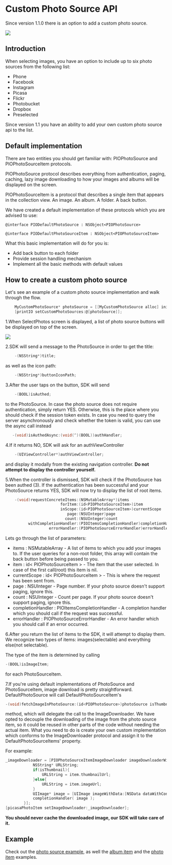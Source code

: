 Custom Photo Source API
===============

Since version 1.1.0 there is an option to add a custom photo source.

![](https://user-images.githubusercontent.com/6410345/28869589-8417c408-777d-11e7-9598-c3da670e3ef6.png)

## Introduction

When selecting images, you have an option to include up to six photo sources from the following list:

- Phone
- Facebook
- Instagram
- Picasa
- Flickr
- Photobucket
- Dropbox
- Preselected 

Since version 1.1 you have an ability to add your own custom photo source api to the list.

## Default implementation

There are two entities you should get familiar with: PIOPhotoSource and PIOPhotoSourceItem protocols. 

PIOPhotoSource protocol describes everything from authentication, paging, caching, lazy image downloading to how your images and albums will be displayed on the screen.

PIOPhotoSourceItem is a protocol that describes a single item that appears in the collection view. An image. An album. A folder. A back button.

We have created a default implementation of these protocols which you are advised to use:

    @interface PIODefaultPhotoSource : NSObject<PIOPhotoSource>

    @interface PIODefaultPhotoSourceItem : NSObject<PIOPhotoSourceItem>

What this basic implementation will do for you is:

- Add back button to each folder
- Provide session handling mechanism
- Implement all the basic methods with default values


## How to create a custom photo source

Let's see an example of a custom photo source implementation and walk through the flow. 

```Objective-C
    MyCustomPhotoSource* photoSource = [[MyCustomPhotoSource alloc] init];
    [printIO setCustomPhotoSources:@[photoSource]];
```

1.When SelectPhotos screen is displayed, a list of photo source buttons will be displayed on top of the screen.

![](https://www.dropbox.com/s/ops1sp8p9qe664x/IMG_1308.PNG?raw=1)

2.SDK will send a message to the PhotoSource in order to get the title:

```Objective-C
    -(NSString*)title;
```

as well as the icon path:

```Objective-C
    -(NSString*)buttonIconPath;
```

3.After the user taps on the button, SDK will send 

```Objective-C  
    -(BOOL)isAuthed;     
```

to the PhotoSource. In case the photo source does not require authentication, simply return YES. Otherwise, this is the place where you should check if the session token exists. In case you need to query the server asynchronously and check whether the token is valid, you can use the async call instead
 
 ```Objective-C
    -(void)isAuthedAsync:(void(^)(BOOL))authHandler;
```

4.If it returns NO, SDK will ask for an аuthViewController

```Objective-C
    -(UIViewController*)authViewController;
```

and display it modally from the existing navigation controller. **Do not attempt to display the controller yourself.**

5.When the controller is dismissed, SDK will check if the PhotoSource has been authed (3). If the authentication has been successful and your PhotoSource returns YES, SDK will now try to display the list of root items.

```Objective-C
    -(void)requestConcreteItems:(NSMutableArray*)items 
                        forItem:(id<PIOPhotoSourceItem>)item 
                        inScope:(id<PIOPhotoSourceItem>)currentScope 
                           page:(NSUInteger)page 
                          count:(NSUInteger)count 
          withCompletionHandler:(PIOItemsCompletionHandler)completionHandler 
                   errorHandler:(PIOPhotoSourceErrorHandler)errorHandler;
```

Lets go through the list of parameters:

- items : NSMutableArray - A list of items to which you add your images to. If the user queries for a non-root folder, this array will contain the back button before being passed to you.
- item : id< PIOPhotoSourceItem > - The item that the user selected. In case of the first call(root) this item is nil.
- currentScope : id< PIOPhotoSourceItem > - This is where the request has been sent from.
- page : NSUInteger - Page number. If your photo source doesn't support paging, ignore this.
- count : NSUInteger - Count per page. If your photo source doesn't support paging, ignore this.
- completionHandler : PIOItemsCompletionHandler - A completion handler which you should call if the request was successful. 
- errorHandler : PIOPhotoSourceErrorHandler - An error handler which you should call if an error occurred.

6.After you return the list of items to the SDK, it will attempt to display them. We recognize two types of items: images(selectable) and everything else(not selectable). 

The type of the item is determined by calling 

```Objective-C
-(BOOL)isImageItem;
```

for each PhotoSourceItem.

7.If you're using default implementations of PhotoSource and PhotoSourceItem, image download is pretty straightforward. DefaultPhotoSource will call DefaultPhotoSourceItem's 

```Objective-C
-(void)fetchImageInPhotoSource:(id<PIOPhotoSource>)photoSource isThumbnail:(BOOL)thumbnail withCompletionHandler:(void(^)(UIImage*))imageFetchCompletionHandler
```

method, which will delegate the call to the ImageDownloader. We have opted to decouple the downloading of the image from the photo source item, so it could be reused in other parts of the code without needing the actual item. What you need to do is create your own custom implementation which conforms to the ImageDownloader protocol and assign it to the DefaultPhotoSourceItems' property.

For example:

```Objective-C
_imageDownloader = [PIOPhotoSourceItemImageDownloader imageDownloaderWithBlock:^(PIOPicasaPhoto* item, id<PhotoSource> photoSource, BOOL isThumbnail ,PIOImageDownloadCompletionHandler completionHandler){
            NSString* URLString;
            if(isThumbnail){
                URLString = item.thumbnailUrl;
            }else{
                URLString = item.imageUrl;
            }
            UIImage* image = [UIImage imageWithData:[NSData dataWithContentsOfURL:[NSURL URLWithString:URLString]]];           
            completionHandler( image );
        }];
[picasaPhotoItem setImageDownloader:_imageDownloader];
```

**You should never cache the downloaded image, our SDK will take care of it.**

## Example

Check out the [photo source example](https://github.com/printdotio/printio-ios-sdk/blob/master/docs/Photo-Sources/Picasa.h), as well the [album item](https://github.com/printdotio/printio-ios-sdk/blob/master/docs/Photo-Sources/picasa_album_item.h) and the [photo item](https://github.com/printdotio/printio-ios-sdk/blob/master/docs/Photo-Sources/picasa_photo_item.h) examples.

